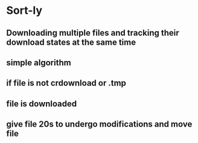

# Sort-ly


## Downloading multiple files and tracking their download states at the same time

## simple algorithm 
## if file is not crdownload or .tmp 
## file is downloaded
## give file 20s to undergo modifications and move file 
